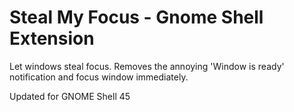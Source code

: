 # Steal My Focus - Gnome Shell Extension

Let windows steal focus. Removes the annoying 'Window is ready'
notification and focus window immediately.

Updated for GNOME Shell 45
